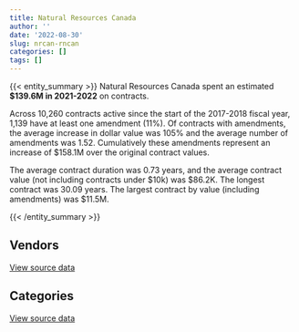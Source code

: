 ```yaml
---
title: Natural Resources Canada
author: ''
date: '2022-08-30'
slug: nrcan-rncan
categories: []
tags: []
---
```


<script src="/rmarkdown-libs/htmlwidgets/htmlwidgets.js"></script>
<link href="/rmarkdown-libs/datatables-css/datatables-crosstalk.css" rel="stylesheet" />
<script src="/rmarkdown-libs/datatables-binding/datatables.js"></script>
<script src="/rmarkdown-libs/jquery/jquery-3.6.0.min.js"></script>
<link href="/rmarkdown-libs/dt-core-bootstrap/css/dataTables.bootstrap.min.css" rel="stylesheet" />
<link href="/rmarkdown-libs/dt-core-bootstrap/css/dataTables.bootstrap.extra.css" rel="stylesheet" />
<script src="/rmarkdown-libs/dt-core-bootstrap/js/jquery.dataTables.min.js"></script>
<script src="/rmarkdown-libs/dt-core-bootstrap/js/dataTables.bootstrap.min.js"></script>
<link href="/rmarkdown-libs/crosstalk/css/crosstalk.min.css" rel="stylesheet" />
<script src="/rmarkdown-libs/crosstalk/js/crosstalk.min.js"></script>
<script src="/rmarkdown-libs/htmlwidgets/htmlwidgets.js"></script>
<link href="/rmarkdown-libs/datatables-css/datatables-crosstalk.css" rel="stylesheet" />
<script src="/rmarkdown-libs/datatables-binding/datatables.js"></script>
<script src="/rmarkdown-libs/jquery/jquery-3.6.0.min.js"></script>
<link href="/rmarkdown-libs/dt-core-bootstrap/css/dataTables.bootstrap.min.css" rel="stylesheet" />
<link href="/rmarkdown-libs/dt-core-bootstrap/css/dataTables.bootstrap.extra.css" rel="stylesheet" />
<script src="/rmarkdown-libs/dt-core-bootstrap/js/jquery.dataTables.min.js"></script>
<script src="/rmarkdown-libs/dt-core-bootstrap/js/dataTables.bootstrap.min.js"></script>
<link href="/rmarkdown-libs/crosstalk/css/crosstalk.min.css" rel="stylesheet" />
<script src="/rmarkdown-libs/crosstalk/js/crosstalk.min.js"></script>

{{< entity_summary >}}
Natural Resources Canada spent an estimated **\$139.6M in 2021-2022** on contracts.

Across 10,260 contracts active since the start of the 2017-2018 fiscal year, 1,139 have at least one amendment (11%). Of contracts with amendments, the average increase in dollar value was 105% and the average number of amendments was 1.52. Cumulatively these amendments represent an increase of \$158.1M over the original contract values.

The average contract duration was 0.73 years, and the average contract value (not including contracts under \$10k) was \$86.2K. The longest contract was 30.09 years. The largest contract by value (including amendments) was \$11.5M.

{{< /entity_summary >}}

## Vendors

<div id="htmlwidget-1" style="width:100%;height:auto;" class="datatables html-widget"></div>
<script type="application/json" data-for="htmlwidget-1">{"x":{"style":"bootstrap","filter":"none","vertical":false,"data":[["<a href=\"/vendors/4_office_automation/\">4 OFFICE AUTOMATION<\/a>","<a href=\"/vendors/49_solutions/\">49 SOLUTIONS<\/a>","<a href=\"/vendors/a_hundred_answers/\">A HUNDRED ANSWERS<\/a>","<a href=\"/vendors/ab_sciex/\">AB SCIEX<\/a>","<a href=\"/vendors/acart_communications/\">ACART COMMUNICATIONS<\/a>","<a href=\"/vendors/accenture/\">ACCENTURE<\/a>","<a href=\"/vendors/acosys_consulting_services/\">ACOSYS CONSULTING SERVICES<\/a>","<a href=\"/vendors/adga_group/\">ADGA GROUP<\/a>","<a href=\"/vendors/advanced_business_interiors/\">ADVANCED BUSINESS INTERIORS<\/a>","<a href=\"/vendors/advanced_chippewa_technologies/\">ADVANCED CHIPPEWA TECHNOLOGIES<\/a>","<a href=\"/vendors/aecom/\">AECOM<\/a>","<a href=\"/vendors/agilent/\">AGILENT<\/a>","<a href=\"/vendors/air_liquide_canada/\">AIR LIQUIDE CANADA<\/a>","<a href=\"/vendors/air_tindi/\">AIR TINDI<\/a>","<a href=\"/vendors/alpine_helicopters/\">ALPINE HELICOPTERS<\/a>","<a href=\"/vendors/als_canada/\">ALS CANADA<\/a>","<a href=\"/vendors/altis_human_resources/\">ALTIS HUMAN RESOURCES<\/a>","<a href=\"/vendors/amazon/\">AMAZON<\/a>","<a href=\"/vendors/ameresco_canada/\">AMERESCO CANADA<\/a>","<a href=\"/vendors/ansys_canada/\">ANSYS CANADA<\/a>","<a href=\"/vendors/aon_reed_stenhouse/\">AON REED STENHOUSE<\/a>","<a href=\"/vendors/applied_electonics/\">APPLIED ELECTONICS<\/a>","<a href=\"/vendors/apption/\">APPTION<\/a>","<a href=\"/vendors/arcadis_canada/\">ARCADIS CANADA<\/a>","<a href=\"/vendors/ari_financial_services/\">ARI FINANCIAL SERVICES<\/a>","<a href=\"/vendors/artemp_personnel_services/\">ARTEMP PERSONNEL SERVICES<\/a>","<a href=\"/vendors/asokan_business_interiors/\">ASOKAN BUSINESS INTERIORS<\/a>","<a href=\"/vendors/atco/\">ATCO<\/a>","<a href=\"/vendors/avi_spl_canada/\">AVI SPL CANADA<\/a>","<a href=\"/vendors/avjet_holding/\">AVJET HOLDING<\/a>","<a href=\"/vendors/banfield_seguin/\">BANFIELD SEGUIN<\/a>","<a href=\"/vendors/bdo_canada/\">BDO CANADA<\/a>","<a href=\"/vendors/beckman_coulter_canada/\">BECKMAN COULTER CANADA<\/a>","<a href=\"/vendors/bell_canada/\">BELL CANADA<\/a>","<a href=\"/vendors/blumetric_environmental/\">BLUMETRIC ENVIRONMENTAL<\/a>","<a href=\"/vendors/bmt_fleet_technology/\">BMT FLEET TECHNOLOGY<\/a>","<a href=\"/vendors/bouthillette_parizeau/\">BOUTHILLETTE PARIZEAU<\/a>","<a href=\"/vendors/brandt_tractor/\">BRANDT TRACTOR<\/a>","<a href=\"/vendors/bruker/\">BRUKER<\/a>","<a href=\"/vendors/bureau_veritas/\">BUREAU VERITAS<\/a>","<a href=\"/vendors/c_core/\">C CORE<\/a>","<a href=\"/vendors/cache_computer_consulting/\">CACHE COMPUTER CONSULTING<\/a>","<a href=\"/vendors/calian/\">CALIAN<\/a>","<a href=\"/vendors/campbell_scientific_canada/\">CAMPBELL SCIENTIFIC CANADA<\/a>","<a href=\"/vendors/canada_post/\">CANADA POST<\/a>","<a href=\"/vendors/canadian_corps_of_commissionaires/\">CANADIAN CORPS OF COMMISSIONAIRES<\/a>","<a href=\"/vendors/canadian_helicopters/\">CANADIAN HELICOPTERS<\/a>","<a href=\"/vendors/canadian_north/\">CANADIAN NORTH<\/a>","<a href=\"/vendors/canadian_red_cross/\">CANADIAN RED CROSS<\/a>","<a href=\"/vendors/canadian_standards_association/\">CANADIAN STANDARDS ASSOCIATION<\/a>","<a href=\"/vendors/canon/\">CANON<\/a>","<a href=\"/vendors/cansel_survey_equipment/\">CANSEL SURVEY EQUIPMENT<\/a>","<a href=\"/vendors/carahsoft_technology/\">CARAHSOFT TECHNOLOGY<\/a>","<a href=\"/vendors/carleton_university/\">CARLETON UNIVERSITY<\/a>","<a href=\"/vendors/cbci_telecom/\">CBCI TELECOM<\/a>","<a href=\"/vendors/cdw_canada/\">CDW CANADA<\/a>","<a href=\"/vendors/cgi/\">CGI<\/a>","<a href=\"/vendors/charron_human_resources/\">CHARRON HUMAN RESOURCES<\/a>","<a href=\"/vendors/chubb_edwards/\">CHUBB EDWARDS<\/a>","<a href=\"/vendors/cision_canada/\">CISION CANADA<\/a>","<a href=\"/vendors/cistel_technology/\">CISTEL TECHNOLOGY<\/a>","<a href=\"/vendors/click_networks/\">CLICK NETWORKS<\/a>","<a href=\"/vendors/cofomo/\">COFOMO<\/a>","<a href=\"/vendors/colliers_project_leaders/\">COLLIERS PROJECT LEADERS<\/a>","<a href=\"/vendors/compugen/\">COMPUGEN<\/a>","<a href=\"/vendors/concept_controls/\">CONCEPT CONTROLS<\/a>","<a href=\"/vendors/contract_community/\">CONTRACT COMMUNITY<\/a>","<a href=\"/vendors/coradix_technology_consulting/\">CORADIX TECHNOLOGY CONSULTING<\/a>","<a href=\"/vendors/cossette_communications/\">COSSETTE COMMUNICATIONS<\/a>","<a href=\"/vendors/cpcs_transcom/\">CPCS TRANSCOM<\/a>","<a href=\"/vendors/csdc_systems/\">CSDC SYSTEMS<\/a>","<a href=\"/vendors/d4is_solutions/\">D4IS SOLUTIONS<\/a>","<a href=\"/vendors/dalhousie_university/\">DALHOUSIE UNIVERSITY<\/a>","<a href=\"/vendors/dalian_enterprises/\">DALIAN ENTERPRISES<\/a>","<a href=\"/vendors/dasco_equipment/\">DASCO EQUIPMENT<\/a>","<a href=\"/vendors/decisive_group/\">DECISIVE GROUP<\/a>","<a href=\"/vendors/dell_computer/\">DELL COMPUTER<\/a>","<a href=\"/vendors/deloitte_and_touche/\">DELOITTE AND TOUCHE<\/a>","<a href=\"/vendors/dew_engineering/\">DEW ENGINEERING<\/a>","<a href=\"/vendors/dillon_consulting/\">DILLON CONSULTING<\/a>","<a href=\"/vendors/dnr_consulting_group/\">DNR CONSULTING GROUP<\/a>","<a href=\"/vendors/donna_cona/\">DONNA CONA<\/a>","<a href=\"/vendors/dst_consulting_engineers/\">DST CONSULTING ENGINEERS<\/a>","<a href=\"/vendors/dynabook_canada/\">DYNABOOK CANADA<\/a>","<a href=\"/vendors/dynamic_personnel_consultants/\">DYNAMIC PERSONNEL CONSULTANTS<\/a>","<a href=\"/vendors/eagle_professional_resources/\">EAGLE PROFESSIONAL RESOURCES<\/a>","<a href=\"/vendors/eastpoint_engineering/\">EASTPOINT ENGINEERING<\/a>","<a href=\"/vendors/ebsco_canada/\">EBSCO CANADA<\/a>","<a href=\"/vendors/eclipsys_solutions/\">ECLIPSYS SOLUTIONS<\/a>","<a href=\"/vendors/ecole_de_langues_abce/\">ECOLE DE LANGUES ABCE<\/a>","<a href=\"/vendors/ecole_de_langues_la_cite/\">ECOLE DE LANGUES LA CITE<\/a>","<a href=\"/vendors/ekos_research_associates/\">EKOS RESEARCH ASSOCIATES<\/a>","<a href=\"/vendors/elsevier/\">ELSEVIER<\/a>","<a href=\"/vendors/empowered_networks/\">EMPOWERED NETWORKS<\/a>","<a href=\"/vendors/englobe/\">ENGLOBE<\/a>","<a href=\"/vendors/entrust/\">ENTRUST<\/a>","<a href=\"/vendors/environics_research_group/\">ENVIRONICS RESEARCH GROUP<\/a>","<a href=\"/vendors/eperformance/\">EPERFORMANCE<\/a>","<a href=\"/vendors/ernst_young/\">ERNST YOUNG<\/a>","<a href=\"/vendors/esbe_scientific_industries/\">ESBE SCIENTIFIC INDUSTRIES<\/a>","<a href=\"/vendors/esri/\">ESRI<\/a>","<a href=\"/vendors/excel_human_resources/\">EXCEL HUMAN RESOURCES<\/a>","<a href=\"/vendors/exp_services/\">EXP SERVICES<\/a>","<a href=\"/vendors/factiva/\">FACTIVA<\/a>","<a href=\"/vendors/fast_forward_french/\">FAST FORWARD FRENCH<\/a>","<a href=\"/vendors/fast_track_staffing/\">FAST TRACK STAFFING<\/a>","<a href=\"/vendors/fca_canada/\">FCA CANADA<\/a>","<a href=\"/vendors/federal_express_canada/\">FEDERAL EXPRESS CANADA<\/a>","<a href=\"/vendors/felix_technology/\">FELIX TECHNOLOGY<\/a>","<a href=\"/vendors/first_air/\">FIRST AIR<\/a>","<a href=\"/vendors/flight_fuels/\">FLIGHT FUELS<\/a>","<a href=\"/vendors/fmc_professionals/\">FMC PROFESSIONALS<\/a>","<a href=\"/vendors/ford_motor_company/\">FORD MOTOR COMPANY<\/a>","<a href=\"/vendors/fsc/\">FSC<\/a>","<a href=\"/vendors/fujitsu/\">FUJITSU<\/a>","<a href=\"/vendors/gamble_technologies/\">GAMBLE TECHNOLOGIES<\/a>","<a href=\"/vendors/gartner/\">GARTNER<\/a>","<a href=\"/vendors/gateway_mechanical_services/\">GATEWAY MECHANICAL SERVICES<\/a>","<a href=\"/vendors/gc_strategies/\">GC STRATEGIES<\/a>","<a href=\"/vendors/general_dynamics/\">GENERAL DYNAMICS<\/a>","<a href=\"/vendors/general_motors/\">GENERAL MOTORS<\/a>","<a href=\"/vendors/genesis_integration/\">GENESIS INTEGRATION<\/a>","<a href=\"/vendors/genome_quebec/\">GENOME QUEBEC<\/a>","<a href=\"/vendors/getinge_canada/\">GETINGE CANADA<\/a>","<a href=\"/vendors/gfl_environmental/\">GFL ENVIRONMENTAL<\/a>","<a href=\"/vendors/ghd/\">GHD<\/a>","<a href=\"/vendors/gilmore_reproductions/\">GILMORE REPRODUCTIONS<\/a>","<a href=\"/vendors/glasshouse_systems/\">GLASSHOUSE SYSTEMS<\/a>","<a href=\"/vendors/global_knowledge/\">GLOBAL KNOWLEDGE<\/a>","<a href=\"/vendors/global_total_office/\">GLOBAL TOTAL OFFICE<\/a>","<a href=\"/vendors/global_upholstery/\">GLOBAL UPHOLSTERY<\/a>","<a href=\"/vendors/golder_associates/\">GOLDER ASSOCIATES<\/a>","<a href=\"/vendors/goss_gilroy/\">GOSS GILROY<\/a>","<a href=\"/vendors/grand_toy/\">GRAND TOY<\/a>","<a href=\"/vendors/graybridge_international_consulting/\">GRAYBRIDGE INTERNATIONAL CONSULTING<\/a>","<a href=\"/vendors/great_slave_helicopters/\">GREAT SLAVE HELICOPTERS<\/a>","<a href=\"/vendors/h_h_construction/\">H H CONSTRUCTION<\/a>","<a href=\"/vendors/harnois_energies/\">HARNOIS ENERGIES<\/a>","<a href=\"/vendors/hatch/\">HATCH<\/a>","<a href=\"/vendors/haworth/\">HAWORTH<\/a>","<a href=\"/vendors/hewlett_packard/\">HEWLETT PACKARD<\/a>","<a href=\"/vendors/hitachi_data_systems/\">HITACHI DATA SYSTEMS<\/a>","<a href=\"/vendors/honeywell/\">HONEYWELL<\/a>","<a href=\"/vendors/horizant/\">HORIZANT<\/a>","<a href=\"/vendors/hoskin_scientific/\">HOSKIN SCIENTIFIC<\/a>","<a href=\"/vendors/hubspoke/\">HUBSPOKE<\/a>","<a href=\"/vendors/hypertec/\">HYPERTEC<\/a>","<a href=\"/vendors/ibiska_telecom/\">IBISKA TELECOM<\/a>","<a href=\"/vendors/ibm_canada/\">IBM CANADA<\/a>","<a href=\"/vendors/idp_group/\">IDP GROUP<\/a>","<a href=\"/vendors/ifathom/\">IFATHOM<\/a>","<a href=\"/vendors/ihs_global/\">IHS GLOBAL<\/a>","<a href=\"/vendors/iic_technologies/\">IIC TECHNOLOGIES<\/a>","<a href=\"/vendors/imp_group/\">IMP GROUP<\/a>","<a href=\"/vendors/info_tech_research_group/\">INFO TECH RESEARCH GROUP<\/a>","<a href=\"/vendors/integra_networks/\">INTEGRA NETWORKS<\/a>","<a href=\"/vendors/interactive_audio_visual/\">INTERACTIVE AUDIO VISUAL<\/a>","<a href=\"/vendors/intergraph_canada/\">INTERGRAPH CANADA<\/a>","<a href=\"/vendors/ipss/\">IPSS<\/a>","<a href=\"/vendors/iron_mountain/\">IRON MOUNTAIN<\/a>","<a href=\"/vendors/itex/\">ITEX<\/a>","<a href=\"/vendors/j_l_richards_associates/\">J L RICHARDS ASSOCIATES<\/a>","<a href=\"/vendors/john_wiley_sons/\">JOHN WILEY SONS<\/a>","<a href=\"/vendors/kenn_borek_air/\">KENN BOREK AIR<\/a>","<a href=\"/vendors/keystone_environmental/\">KEYSTONE ENVIRONMENTAL<\/a>","<a href=\"/vendors/kone/\">KONE<\/a>","<a href=\"/vendors/konica_minolta_business_solutions/\">KONICA MINOLTA BUSINESS SOLUTIONS<\/a>","<a href=\"/vendors/kpmg/\">KPMG<\/a>","<a href=\"/vendors/kubota_canada/\">KUBOTA CANADA<\/a>","<a href=\"/vendors/kudlik_construction/\">KUDLIK CONSTRUCTION<\/a>","<a href=\"/vendors/kwc_architects/\">KWC ARCHITECTS<\/a>","<a href=\"/vendors/language_research_development_group/\">LANGUAGE RESEARCH DEVELOPMENT GROUP<\/a>","<a href=\"/vendors/lansdowne_technologies/\">LANSDOWNE TECHNOLOGIES<\/a>","<a href=\"/vendors/leo_pisces_services_group/\">LEO PISCES SERVICES GROUP<\/a>","<a href=\"/vendors/life_technologies/\">LIFE TECHNOLOGIES<\/a>","<a href=\"/vendors/like_10/\">LIKE 10<\/a>","<a href=\"/vendors/linovati/\">LINOVATI<\/a>","<a href=\"/vendors/lionbridge/\">LIONBRIDGE<\/a>","<a href=\"/vendors/lumina_it/\">LUMINA IT<\/a>","<a href=\"/vendors/m_d_charlton/\">M D CHARLTON<\/a>","<a href=\"/vendors/macdonald_dettwiler_and_associates/\">MACDONALD DETTWILER AND ASSOCIATES<\/a>","<a href=\"/vendors/maplesoft_consulting/\">MAPLESOFT CONSULTING<\/a>","<a href=\"/vendors/marine_contractors/\">MARINE CONTRACTORS<\/a>","<a href=\"/vendors/martec/\">MARTEC<\/a>","<a href=\"/vendors/maverin/\">MAVERIN<\/a>","<a href=\"/vendors/maxsys_staffing_and_consulting/\">MAXSYS STAFFING AND CONSULTING<\/a>","<a href=\"/vendors/mcelhanney_associates/\">MCELHANNEY ASSOCIATES<\/a>","<a href=\"/vendors/mckinsey_and_company/\">MCKINSEY AND COMPANY<\/a>","<a href=\"/vendors/mcw_custom_energy_solutions/\">MCW CUSTOM ENERGY SOLUTIONS<\/a>","<a href=\"/vendors/mdos_consulting/\">MDOS CONSULTING<\/a>","<a href=\"/vendors/media_q/\">MEDIA Q<\/a>","<a href=\"/vendors/messa_computing/\">MESSA COMPUTING<\/a>","<a href=\"/vendors/michael_wager_consulting/\">MICHAEL WAGER CONSULTING<\/a>","<a href=\"/vendors/microsoft_canada/\">MICROSOFT CANADA<\/a>","<a href=\"/vendors/millbrook_tactical/\">MILLBROOK TACTICAL<\/a>","<a href=\"/vendors/mindwire_systems/\">MINDWIRE SYSTEMS<\/a>","<a href=\"/vendors/mishkumi_technologies/\">MISHKUMI TECHNOLOGIES<\/a>","<a href=\"/vendors/mnp/\">MNP<\/a>","<a href=\"/vendors/modis_canada/\">MODIS CANADA<\/a>","<a href=\"/vendors/moriyama_teshima_architects/\">MORIYAMA TESHIMA ARCHITECTS<\/a>","<a href=\"/vendors/morpho_canada/\">MORPHO CANADA<\/a>","<a href=\"/vendors/morrison_hershfield/\">MORRISON HERSHFIELD<\/a>","<a href=\"/vendors/mts_allstream/\">MTS ALLSTREAM<\/a>","<a href=\"/vendors/mustang_helicopters/\">MUSTANG HELICOPTERS<\/a>","<a href=\"/vendors/mustang_survival/\">MUSTANG SURVIVAL<\/a>","<a href=\"/vendors/nanometrics/\">NANOMETRICS<\/a>","<a href=\"/vendors/nations_translation_group/\">NATIONS TRANSLATION GROUP<\/a>","<a href=\"/vendors/nattiq/\">NATTIQ<\/a>","<a href=\"/vendors/newfound_recruiting/\">NEWFOUND RECRUITING<\/a>","<a href=\"/vendors/nisha_techonologies/\">NISHA TECHONOLOGIES<\/a>","<a href=\"/vendors/nitam_solutions/\">NITAM SOLUTIONS<\/a>","<a href=\"/vendors/northern_micro/\">NORTHERN MICRO<\/a>","<a href=\"/vendors/nova_networks/\">NOVA NETWORKS<\/a>","<a href=\"/vendors/onx_enterprise_solutions/\">ONX ENTERPRISE SOLUTIONS<\/a>","<a href=\"/vendors/openframe_technologies/\">OPENFRAME TECHNOLOGIES<\/a>","<a href=\"/vendors/opentext/\">OPENTEXT<\/a>","<a href=\"/vendors/oracle_canada/\">ORACLE CANADA<\/a>","<a href=\"/vendors/orangutech/\">ORANGUTECH<\/a>","<a href=\"/vendors/pacwill_environmental/\">PACWILL ENVIRONMENTAL<\/a>","<a href=\"/vendors/pal_aerospace/\">PAL AEROSPACE<\/a>","<a href=\"/vendors/paladin_group/\">PALADIN GROUP<\/a>","<a href=\"/vendors/panasonic/\">PANASONIC<\/a>","<a href=\"/vendors/pepco/\">PEPCO<\/a>","<a href=\"/vendors/petrovalue_products/\">PETROVALUE PRODUCTS<\/a>","<a href=\"/vendors/phaselock_systems_international/\">PHASELOCK SYSTEMS INTERNATIONAL<\/a>","<a href=\"/vendors/pitney_bowes/\">PITNEY BOWES<\/a>","<a href=\"/vendors/podolinsky_equipment/\">PODOLINSKY EQUIPMENT<\/a>","<a href=\"/vendors/polaris_industries/\">POLARIS INDUSTRIES<\/a>","<a href=\"/vendors/portage_personnel/\">PORTAGE PERSONNEL<\/a>","<a href=\"/vendors/pra/\">PRA<\/a>","<a href=\"/vendors/precisionit/\">PRECISIONIT<\/a>","<a href=\"/vendors/pricewaterhouse_coopers/\">PRICEWATERHOUSE COOPERS<\/a>","<a href=\"/vendors/printers_plus/\">PRINTERS PLUS<\/a>","<a href=\"/vendors/procom_consultants/\">PROCOM CONSULTANTS<\/a>","<a href=\"/vendors/promaxis/\">PROMAXIS<\/a>","<a href=\"/vendors/proquest/\">PROQUEST<\/a>","<a href=\"/vendors/protak_consulting_group/\">PROTAK CONSULTING GROUP<\/a>","<a href=\"/vendors/purespirit_solutions/\">PURESPIRIT SOLUTIONS<\/a>","<a href=\"/vendors/qiagen/\">QIAGEN<\/a>","<a href=\"/vendors/qinetiq/\">QINETIQ<\/a>","<a href=\"/vendors/qmr/\">QMR<\/a>","<a href=\"/vendors/quantum_management_services/\">QUANTUM MANAGEMENT SERVICES<\/a>","<a href=\"/vendors/queen_s_university/\">QUEEN S UNIVERSITY<\/a>","<a href=\"/vendors/r_e_gilmore_investments/\">R E GILMORE INVESTMENTS<\/a>","<a href=\"/vendors/r_r_international_translation/\">R R INTERNATIONAL TRANSLATION<\/a>","<a href=\"/vendors/radiation_solutions/\">RADIATION SOLUTIONS<\/a>","<a href=\"/vendors/randstad/\">RANDSTAD<\/a>","<a href=\"/vendors/raymond_chabot_grant_thornton/\">RAYMOND CHABOT GRANT THORNTON<\/a>","<a href=\"/vendors/rgb_media/\">RGB MEDIA<\/a>","<a href=\"/vendors/ricoh/\">RICOH<\/a>","<a href=\"/vendors/risk_sciences_international/\">RISK SCIENCES INTERNATIONAL<\/a>","<a href=\"/vendors/s_p_global_market_intelligence/\">S P GLOBAL MARKET INTELLIGENCE<\/a>","<a href=\"/vendors/salesforce_canada/\">SALESFORCE CANADA<\/a>","<a href=\"/vendors/samson_and_associates/\">SAMSON AND ASSOCIATES<\/a>","<a href=\"/vendors/samson_associes/\">SAMSON ASSOCIES<\/a>","<a href=\"/vendors/sas_institute/\">SAS INSTITUTE<\/a>","<a href=\"/vendors/sharp_electronics/\">SHARP ELECTRONICS<\/a>","<a href=\"/vendors/shi_canada/\">SHI CANADA<\/a>","<a href=\"/vendors/si_systems/\">SI SYSTEMS<\/a>","<a href=\"/vendors/siemens/\">SIEMENS<\/a>","<a href=\"/vendors/sierra_systems_group/\">SIERRA SYSTEMS GROUP<\/a>","<a href=\"/vendors/simex_defence/\">SIMEX DEFENCE<\/a>","<a href=\"/vendors/simplex_grinnell/\">SIMPLEX GRINNELL<\/a>","<a href=\"/vendors/slr_consulting_canada/\">SLR CONSULTING CANADA<\/a>","<a href=\"/vendors/snc_lavalin/\">SNC LAVALIN<\/a>","<a href=\"/vendors/softchoice/\">SOFTCHOICE<\/a>","<a href=\"/vendors/softsim_technologies/\">SOFTSIM TECHNOLOGIES<\/a>","<a href=\"/vendors/sra_staffing_solutions/\">SRA STAFFING SOLUTIONS<\/a>","<a href=\"/vendors/st_joseph_print_group/\">ST JOSEPH PRINT GROUP<\/a>","<a href=\"/vendors/stantec/\">STANTEC<\/a>","<a href=\"/vendors/steris_canada/\">STERIS CANADA<\/a>","<a href=\"/vendors/stiff_sentences/\">STIFF SENTENCES<\/a>","<a href=\"/vendors/stoneworks_technologies/\">STONEWORKS TECHNOLOGIES<\/a>","<a href=\"/vendors/stratos/\">STRATOS<\/a>","<a href=\"/vendors/systemscope/\">SYSTEMSCOPE<\/a>","<a href=\"/vendors/tag_hr/\">TAG HR<\/a>","<a href=\"/vendors/tecsis/\">TECSIS<\/a>","<a href=\"/vendors/teknion/\">TEKNION<\/a>","<a href=\"/vendors/teksystems_canada/\">TEKSYSTEMS CANADA<\/a>","<a href=\"/vendors/telecom_computer_services/\">TELECOM COMPUTER SERVICES<\/a>","<a href=\"/vendors/tenaquip/\">TENAQUIP<\/a>","<a href=\"/vendors/teramach_technologies/\">TERAMACH TECHNOLOGIES<\/a>","<a href=\"/vendors/testforce_systems/\">TESTFORCE SYSTEMS<\/a>","<a href=\"/vendors/tetra_tech/\">TETRA TECH<\/a>","<a href=\"/vendors/the_aim_group/\">THE AIM GROUP<\/a>","<a href=\"/vendors/the_halifax_group/\">THE HALIFAX GROUP<\/a>","<a href=\"/vendors/the_masha_krupp_translation_group/\">THE MASHA KRUPP TRANSLATION GROUP<\/a>","<a href=\"/vendors/the_mathworks/\">THE MATHWORKS<\/a>","<a href=\"/vendors/the_right_door_consulting/\">THE RIGHT DOOR CONSULTING<\/a>","<a href=\"/vendors/thermo_fisher_scientific/\">THERMO FISHER SCIENTIFIC<\/a>","<a href=\"/vendors/thyssenkrupp_elevator/\">THYSSENKRUPP ELEVATOR<\/a>","<a href=\"/vendors/tiree/\">TIREE<\/a>","<a href=\"/vendors/toshiba_canada/\">TOSHIBA CANADA<\/a>","<a href=\"/vendors/totem_offisource/\">TOTEM OFFISOURCE<\/a>","<a href=\"/vendors/toure_cleaning_services/\">TOURE CLEANING SERVICES<\/a>","<a href=\"/vendors/toyota/\">TOYOTA<\/a>","<a href=\"/vendors/transpolar_technology/\">TRANSPOLAR TECHNOLOGY<\/a>","<a href=\"/vendors/troy_life_fire_safety/\">TROY LIFE FIRE SAFETY<\/a>","<a href=\"/vendors/tundra_technical_solutions/\">TUNDRA TECHNICAL SOLUTIONS<\/a>","<a href=\"/vendors/turtle_island_staffing/\">TURTLE ISLAND STAFFING<\/a>","<a href=\"/vendors/tyco_integrated_fire_security/\">TYCO INTEGRATED FIRE SECURITY<\/a>","<a href=\"/vendors/unisource/\">UNISOURCE<\/a>","<a href=\"/vendors/universal_helicopters/\">UNIVERSAL HELICOPTERS<\/a>","<a href=\"/vendors/universite_laval/\">UNIVERSITE LAVAL<\/a>","<a href=\"/vendors/university_of_alberta/\">UNIVERSITY OF ALBERTA<\/a>","<a href=\"/vendors/university_of_british_columbia/\">UNIVERSITY OF BRITISH COLUMBIA<\/a>","<a href=\"/vendors/university_of_calgary/\">UNIVERSITY OF CALGARY<\/a>","<a href=\"/vendors/university_of_guelph/\">UNIVERSITY OF GUELPH<\/a>","<a href=\"/vendors/university_of_new_brunswick/\">UNIVERSITY OF NEW BRUNSWICK<\/a>","<a href=\"/vendors/university_of_ottawa/\">UNIVERSITY OF OTTAWA<\/a>","<a href=\"/vendors/university_of_regina/\">UNIVERSITY OF REGINA<\/a>","<a href=\"/vendors/university_of_saskatchewan/\">UNIVERSITY OF SASKATCHEWAN<\/a>","<a href=\"/vendors/university_of_toronto/\">UNIVERSITY OF TORONTO<\/a>","<a href=\"/vendors/university_of_waterloo/\">UNIVERSITY OF WATERLOO<\/a>","<a href=\"/vendors/university_of_western_ontario/\">UNIVERSITY OF WESTERN ONTARIO<\/a>","<a href=\"/vendors/vaisala_canada/\">VAISALA CANADA<\/a>","<a href=\"/vendors/veritaaq_technology_house/\">VERITAAQ TECHNOLOGY HOUSE<\/a>","<a href=\"/vendors/vwr_international/\">VWR INTERNATIONAL<\/a>","<a href=\"/vendors/wajax/\">WAJAX<\/a>","<a href=\"/vendors/waste_connections_of_canada/\">WASTE CONNECTIONS OF CANADA<\/a>","<a href=\"/vendors/waste_management_of_canada/\">WASTE MANAGEMENT OF CANADA<\/a>","<a href=\"/vendors/waters/\">WATERS<\/a>","<a href=\"/vendors/weatherhaven_canada/\">WEATHERHAVEN CANADA<\/a>","<a href=\"/vendors/wolters_kluwer/\">WOLTERS KLUWER<\/a>","<a href=\"/vendors/wood_canada/\">WOOD CANADA<\/a>","<a href=\"/vendors/workdynamics_technologies/\">WORKDYNAMICS TECHNOLOGIES<\/a>","<a href=\"/vendors/wsp/\">WSP<\/a>","<a href=\"/vendors/xerox/\">XEROX<\/a>","<a href=\"/vendors/zodiac_hurricane_technologies/\">ZODIAC HURRICANE TECHNOLOGIES<\/a>"],[15782.71,null,0,22001.83,13528.7,null,null,139421.84,338069.63,56083.63,42107.64,337240.36,45592.23,54483.02,11648.77,141790.81,338766.58,null,557916.97,736534.27,12288.37,324434.58,null,152157.19,89381.86,167554.33,11131.63,1306255.57,89303.18,null,8549.73,196786.68,4015.11,0,0,31330.6,202922.58,null,null,0,null,64527.2,842238.64,120403.49,13918.21,3810878.61,734418.46,724208.68,7699.07,77884.72,397613.15,71317.34,54025.11,146497.33,297793.1,1124207.15,null,33900,21106.06,36551.78,639165.49,null,null,160145.95,null,null,0,22600,122782.19,null,32476.88,201877.46,145141.07,33449.16,784990,15142,15290.94,1270701.9,99499.39,null,null,134236.44,null,null,100208.53,44239.5,null,160482.28,16176.52,22302,80095.98,null,979525.73,19557.86,0,45031.9,168115.75,806955.22,0,null,1008338.43,3213135.14,null,null,62335.5,null,144145.3,null,262489.5,816376.96,null,7575.61,303235.41,2673287.04,null,null,177323.45,null,157522.66,null,272107.09,87490.28,95713.72,null,21905.37,null,2870.02,null,null,null,20464.13,11842.4,249790.73,64053.27,32982.26,3569684.66,null,231666.83,24973,null,12172.1,175150.01,154355.4,53388.79,225581.52,null,961791.8,344332.94,133871.1,24521,null,107643.22,0,null,62550,109454.63,null,null,26372,317393.58,102981.31,126648.14,null,4750123.45,0,15562.34,4122.01,342450.46,null,26460,24588.11,null,23136.75,415889.93,null,163436.09,null,null,57482.63,null,1814308.12,907782.32,null,null,null,63448.93,24990,24860,0,203679.01,105198.36,557624.22,1126429.14,491769.94,26091.1,203679.01,43074.92,null,72295.44,2236.87,4352.38,31863.41,44546.04,null,23399.83,2626977.3,null,16459.69,489086.91,806446.43,null,633021.62,98687.51,22321.63,1551100.13,83051.36,null,37606.93,null,11661.24,10919.45,null,null,null,110206.84,7136.71,null,null,122151.55,78096.74,35979.2,256285.09,116287.21,613961.31,182852.84,72055.69,null,279943.87,19446.3,null,145546.23,43975.89,44679.2,null,149258.43,192928.29,11512.44,97346.87,903994.36,45914.27,19323,127941.31,null,322839.27,47866.08,68907.42,126757.08,33617.53,365971.64,4733.41,158701.72,102265.99,282500,73937.04,0,139667.73,null,242150.98,207900.6,173992.28,11569.34,16950,165029.7,908611.37,96809.37,336733.82,null,162573.8,1994539.72,178680.12,52150.5,821214.58,81278.64,0,146437.01,null,10328.2,54494.57,49939.35,514442.7,113703.89,23730,165475.79,11321.69,342374.13,null,398560.42,20269.39,203679.01,null,null,null,2453103.77,267970.42,189709.15,210888.41,63304.5,69964.92,149979.41,77108.8,24249.17,null,48489.2,94559,23721.88,23358.33,1117128.95,53744.97,null,6537.84,null,96312.85,19213.48,31727,null,242.36,437745.51,33003.5,null],[null,null,null,13201.1,null,null,3525.59,116319.38,96958.16,89612.68,12915,501680.91,75117.23,160084.68,12363.83,96658.62,827707.84,null,534404.09,364373.47,12012.58,null,326677.69,0,37466.92,89154.66,null,1275962.68,42531.9,556954.47,52820.57,205619.04,22168.59,0,15059.52,46074.4,112950.88,10336.51,null,33649.98,79181.93,201832.85,910168.79,91762.28,12543,3722472.69,895329.91,502898.27,3860.08,9042.6,365950.31,82172.22,18477.28,154190.6,32379.57,687497.24,74814.24,27911,null,31999.93,1302559.54,24076.06,103520.09,217962.1,null,null,null,3688690.29,240640.46,null,29435.3,506076.37,46283.6,197457.94,805504,null,171400.51,2176748.91,99771.99,7523.42,12688.8,362159.08,9169.08,374518.38,56852.58,null,null,160921.95,15917.71,11520,21840,null,533777.49,null,29622.47,null,null,827063.89,147414.15,null,1038312.92,3075878.71,null,27124.9,152096.1,null,77458.26,null,121133.39,831895.68,null,null,36640.8,1567351.85,null,40295.8,188823,39343.5,133026.12,null,102376.54,70099.79,37647.89,null,35222.05,null,10298.3,1337.07,null,null,4543.11,null,194041.06,14482.03,37064.18,3199966.73,34025.43,null,null,17864,10041.39,42921.92,156806.03,34015.02,130779.21,null,362967.53,null,20189.94,null,85086.29,null,152396.37,28250,55822,135076.42,null,19913.09,77023,284017.53,58621.95,211607.43,null,3721993.28,0,15604.98,6372.25,51281.14,61044.79,null,11708.62,null,null,705145.38,null,139408.99,23159.35,null,77160.75,59950.43,1938497.3,354054.05,18501.72,62150,428206.71,62755.68,95929.64,null,0,102118.52,85727.33,471623.58,1034849.4,416278.15,26162.58,102118.52,7484.54,445.81,359679.65,38985.53,7707.98,90800.7,77494.68,271845,null,391548.12,null,86060.67,594777.85,2516859.38,1030.72,149505.23,90390.94,null,888688.06,17182.98,null,69343.27,null,null,null,1545.72,11500,150144.96,157628.89,22637.13,null,18563.3,130479.87,58840.01,76455.8,83602.87,122380.51,null,183353.8,48676.76,39747.75,107017.06,null,null,893201.66,null,15281,108557.06,null,22352.53,40129.13,188447.12,791000,54565.16,null,186615.87,null,70721.97,79860.54,39060.98,125731.93,16465.91,16167,1984.14,null,null,null,24408,0,35626.99,16916.1,242814.41,null,415672.62,null,null,null,632128.7,268425.99,122379.58,null,72823.18,4264227.91,null,24053.97,738787.52,41018.44,0,218964.6,null,null,206369.71,55954.94,347028.75,33060.51,null,null,null,346175.24,null,399652.37,12644.16,102118.52,24163.41,null,null,1655697.81,275689.48,222916.35,235506.9,182047.04,39295.83,135336.13,80780.22,null,76930.73,35437.82,125008.23,102587.84,39382.93,1588072.45,89432.13,11899.91,6555.75,3851.03,null,null,32667.67,145908.31,44130.6,357957.07,31675.55,null],[null,null,43412.4,null,null,null,101894,null,null,52002.41,28069.65,562769.49,48960.76,188876.1,11854.5,87074.53,1031018.42,1062089.12,532943.97,271495.39,12653.14,null,879507.34,0,75054.5,139426.06,null,1260054.85,191946.16,null,null,237142.82,null,886592.58,0,null,112642.27,20150.25,null,577116.31,67305.63,719633.07,405582.92,78305.65,null,4161443.81,453296.22,761049.06,null,157618.38,334208.98,13173.54,97684.19,84426.48,9313.68,344062.58,89940.65,null,null,32982.87,1282982.87,null,null,154140.87,43252.95,18354.59,null,311309.71,null,85046.62,7313.63,504693.65,100930,147823.71,400355.72,null,288569.81,446287.66,99499.39,29766.58,null,262266.06,52292.39,null,10365.07,null,null,127155.04,15916.3,null,23674,42976.62,1574840.86,null,39352.37,null,149791.9,789132.71,22922.6,19776.3,1415305.96,2882495.12,34492.49,24279.69,97374.39,39747.75,182836.26,null,37155.45,722950.7,28086.24,null,138785.59,null,null,null,5112.32,null,142114.78,34857.77,221803.56,36420.16,100606.08,null,17946.99,null,39000.42,21218.68,27572,14954.6,11483.99,33886.44,184870.46,null,29536.91,1273290.5,38777.45,null,79450.01,null,null,20326.44,158884.8,26883.83,347675.95,null,35537.37,null,162.82,null,184860.09,null,88739.84,null,55822,null,null,null,null,214263.06,47054.74,319075.02,null,4054270.54,0,24349.97,4001.08,null,null,null,null,null,null,686487.1,79651.65,46469.66,null,null,151064.44,153486.82,1588588.13,986486.49,11281.73,null,912142.35,42194.8,0,null,0,null,70862.8,155699.88,594652.11,689147.35,6504.9,null,null,240674.19,293548.03,null,7696.05,63497.48,189943.16,12189.81,null,45268.9,14039.41,85825.53,504501.07,976043.88,56756.3,8036679.5,null,null,null,109867.58,null,730.52,37960.64,null,null,20731.67,null,null,25044.35,null,33022.25,null,132622.05,null,null,122087.63,null,null,182852.84,28011.11,null,null,11271.15,null,243011.1,null,131220,157861.86,null,69046.62,39863.35,588523.42,847500,49505.64,null,155532.21,729209.67,519333.09,51634.89,21337.06,90011.68,null,367300.38,6291.91,223823.62,null,null,79185.88,0,101940.47,null,242150.98,null,290509.74,null,11300,null,1117897.43,4400.43,80249.17,null,51560.96,3065011.14,47665.8,null,615056.69,204702.02,0,55246.54,99762.62,null,178493.25,55802.06,482188.55,32970.18,null,null,null,414541.84,null,199826.18,28785.24,null,null,null,3615.95,1244035.24,289163.73,160973.89,128593.2,133839.32,116960.55,79116.47,88374.77,null,16478.87,63968.28,179437.86,84018.87,102400.14,2051556.56,15971.28,null,1092.63,11245.02,null,null,23090.48,83187.55,14690,51517.62,29075.17,null],[null,39945.5,233022.46,null,null,32205,114603.14,25990,null,534167.11,90995.81,1209053.22,150271.36,180579,13231.83,86842.21,1112581.66,1469065.14,537320.66,346246.56,null,399908.51,879507.34,null,105869.82,207704.04,157341,1326697.22,214325.99,null,14413.15,353195.32,null,30325.83,null,null,32307.12,null,24851.52,714277,null,719633.07,65147.54,null,12656,4534646.03,547859.52,125012.83,null,142905.22,214075.89,141106,97684.19,491777.63,null,28240.79,283909.05,null,null,35862.46,1430788.59,null,null,154140.87,null,null,493076.27,null,null,39550,null,3667080.09,154790.6,null,217977.44,null,77062.35,542401.13,349329.26,null,null,345782.47,52292.39,656006.81,35181.39,null,23301.96,169689.83,17256.31,null,null,95121.58,379095.93,18205.68,null,null,170979.99,403812.31,69000,18249.39,1165674.93,2377063.23,null,4437.88,226845.87,null,null,23523.5,524618.88,718380.48,null,null,113376.91,null,1306836.97,41943.78,686981.36,null,147752.89,null,211709.75,null,121765.64,9666.02,53339.64,39550,null,null,null,19293.48,null,null,null,null,68676.66,1835127.4,null,null,79796.33,24345.07,null,38671.11,180505.8,161221.62,201396.18,99666,29803.69,35357.7,9932.15,null,184860.09,null,205712.12,null,114660.44,null,52936.89,null,null,279192.77,8921.05,279181.08,498200.23,3149224.06,null,51378.5,2663.35,39815.55,51959.56,null,null,7328.95,null,684036.17,44827.18,null,null,0,59094.2,96218.42,1408506.1,659459.46,null,null,464297.82,139511.81,39899.99,null,null,null,54758.26,151007.55,2795896.9,1038196.34,null,null,null,87010,219905.12,null,3343.67,13289.83,200429.17,31130.4,null,972890.24,0,85825.53,18249.59,1133831.94,23260.3,1945045.79,27933.6,null,null,117706.71,290578.31,13332.07,null,null,null,null,null,339448.97,null,null,null,null,291366.07,null,null,114217.13,null,null,102847.32,99942.46,null,null,null,56026.05,138563.18,null,117425,157861.86,39666.38,35653.76,null,713599.18,1755247.55,49488.12,null,34723.74,511287.03,592979.64,35392.27,42069.43,61812.83,60713.98,416349.81,69448.02,107238.24,null,null,null,null,12041.28,27289.5,null,1319.66,468104.81,null,39126.25,null,1176472.21,null,248552.43,102434.5,10333.37,2109228.43,null,41471.65,82739.03,54959.82,108964.06,48732.76,null,null,111918.01,42042.65,1734591.44,32970.18,null,null,8436.34,451301.89,33481.35,null,null,null,39945.5,23451.38,87988.02,null,67895.16,310713.95,265204.73,219079.5,84741.85,39462.34,136502.42,15000,null,141150,138175.87,120406.01,102400.14,1617348.75,141037.08,null,null,7517.22,null,null,37719.82,null,2945.03,89366.43,23107.65,22781.72]],"container":"<table class=\"table table-striped table-hover row-border order-column display\">\n  <thead>\n    <tr>\n      <th>Vendor<\/th>\n      <th>2018-2019<\/th>\n      <th>2019-2020<\/th>\n      <th>2020-2021<\/th>\n      <th>2021-2022<\/th>\n    <\/tr>\n  <\/thead>\n<\/table>","options":{"order":[[4,"desc"]],"pageLength":10,"autoWidth":true,"columnDefs":[{"targets":1,"render":"function(data, type, row, meta) {\n    return type !== 'display' ? data : DTWidget.formatCurrency(data, \"$\", 2, 3, \",\", \".\", true, null);\n  }"},{"targets":2,"render":"function(data, type, row, meta) {\n    return type !== 'display' ? data : DTWidget.formatCurrency(data, \"$\", 2, 3, \",\", \".\", true, null);\n  }"},{"targets":3,"render":"function(data, type, row, meta) {\n    return type !== 'display' ? data : DTWidget.formatCurrency(data, \"$\", 2, 3, \",\", \".\", true, null);\n  }"},{"targets":4,"render":"function(data, type, row, meta) {\n    return type !== 'display' ? data : DTWidget.formatCurrency(data, \"$\", 2, 3, \",\", \".\", true, null);\n  }"},{"width":"16%","targets":[1,2,3,4]},{"className":"dt-right","targets":[1,2,3,4]}],"orderClasses":false}},"evals":["options.columnDefs.0.render","options.columnDefs.1.render","options.columnDefs.2.render","options.columnDefs.3.render"],"jsHooks":[]}</script>
<p class="text-right">
<a href="https://github.com/GoC-Spending/contracts-data/tree/main/data/out/departments/nrcan-rncan/summary_by_fiscal_year_by_vendor.csv" class="source-data-link btn btn-link">View source data</a>
</p>

## Categories

<div id="htmlwidget-2" style="width:100%;height:auto;" class="datatables html-widget"></div>
<script type="application/json" data-for="htmlwidget-2">{"x":{"style":"bootstrap","filter":"none","vertical":false,"data":[["<a href=\"/categories/other/\">(Other)<\/a>","<a href=\"/categories/facilities_and_construction/\">Facilities and construction<\/a>","<a href=\"/categories/office_management/\">Office management<\/a>","<a href=\"/categories/professional_services/\">Professional services<\/a>","<a href=\"/categories/information_technology/\">Information technology<\/a>","<a href=\"/categories/medical/\">Medical<\/a>","<a href=\"/categories/transportation_and_logistics/\">Transportation and logistics<\/a>","<a href=\"/categories/industrial_products_and_services/\">Industrial products and services<\/a>","<a href=\"/categories/travel/\">Travel<\/a>","<a href=\"/categories/security_and_protection/\">Security and protection<\/a>","<a href=\"/categories/human_capital/\">Human capital<\/a>"],[6985297.32,4256496.59,3588467.27,53411694.73,30975308.01,19078.64,18453557.37,13342050.36,405540.03,4248002.59,6218119.13],[4918289.34,3725090.83,2242245.29,41779303.09,37229590.1,52965.12,15705655.84,10394141.7,13335,4234141.03,10246751.79],[4870185.57,4593552.79,1340770.47,40228822.81,40497417.75,42566.18,11738377.63,8800317.9,null,4073022.03,7815201.29],[5199821.77,4481578.42,1471794.23,46372958.83,40211854.21,128240.16,13361191.01,15330922.72,108964.06,4540361.16,8435217.39]],"container":"<table class=\"table table-striped table-hover row-border order-column display\">\n  <thead>\n    <tr>\n      <th>Category<\/th>\n      <th>2018-2019<\/th>\n      <th>2019-2020<\/th>\n      <th>2020-2021<\/th>\n      <th>2021-2022<\/th>\n    <\/tr>\n  <\/thead>\n<\/table>","options":{"order":[[4,"desc"]],"dom":"t","pageLength":30,"autoWidth":true,"columnDefs":[{"targets":1,"render":"function(data, type, row, meta) {\n    return type !== 'display' ? data : DTWidget.formatCurrency(data, \"$\", 2, 3, \",\", \".\", true, null);\n  }"},{"targets":2,"render":"function(data, type, row, meta) {\n    return type !== 'display' ? data : DTWidget.formatCurrency(data, \"$\", 2, 3, \",\", \".\", true, null);\n  }"},{"targets":3,"render":"function(data, type, row, meta) {\n    return type !== 'display' ? data : DTWidget.formatCurrency(data, \"$\", 2, 3, \",\", \".\", true, null);\n  }"},{"targets":4,"render":"function(data, type, row, meta) {\n    return type !== 'display' ? data : DTWidget.formatCurrency(data, \"$\", 2, 3, \",\", \".\", true, null);\n  }"},{"width":"16%","targets":[1,2,3,4]},{"className":"dt-right","targets":[1,2,3,4]}],"orderClasses":false,"lengthMenu":[10,25,30,50,100]}},"evals":["options.columnDefs.0.render","options.columnDefs.1.render","options.columnDefs.2.render","options.columnDefs.3.render"],"jsHooks":[]}</script>
<p class="text-right">
<a href="https://github.com/GoC-Spending/contracts-data/tree/main/data/out/departments/nrcan-rncan/summary_by_fiscal_year_by_category.csv" class="source-data-link btn btn-link">View source data</a>
</p>
